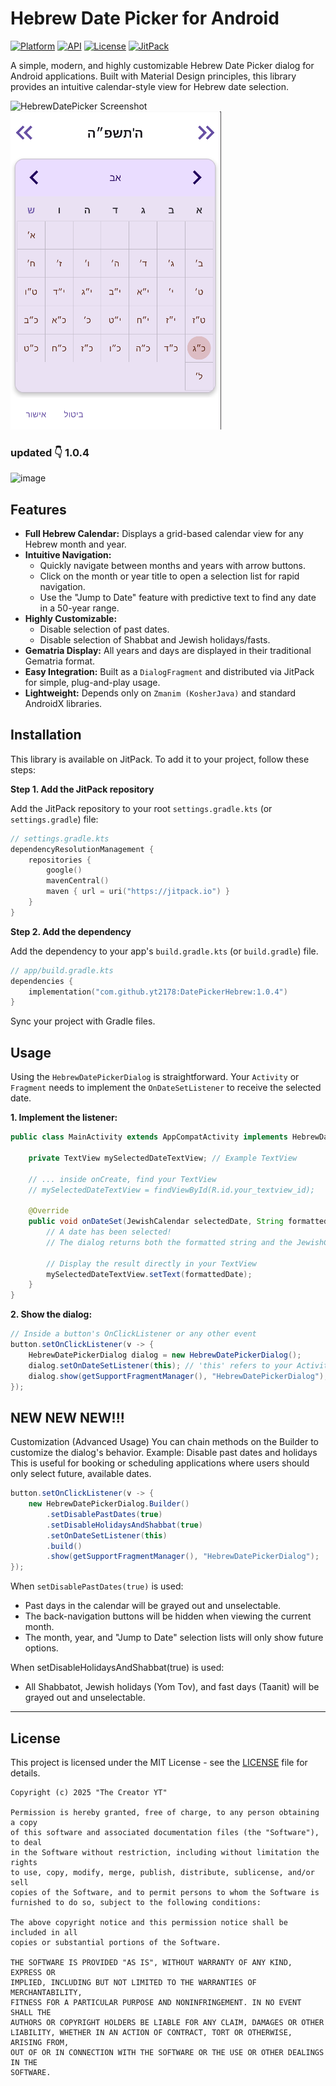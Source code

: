 # Hebrew Date Picker for Android

[![Platform](https://img.shields.io/badge/platform-Android-green.svg)](https://www.android.com)
[![API](https://img.shields.io/badge/API-19%2B-brightgreen.svg?style=flat)](https://android-arsenal.com/api?level=19)
[![License](https://img.shields.io/badge/License-MIT-blue.svg)](https://opensource.org/licenses/MIT)
[![JitPack](https://jitpack.io/v/yt2178/DatePickerHebrew.svg)](https://jitpack.io/#yt2178/DatePickerHebrew)

A simple, modern, and highly customizable Hebrew Date Picker dialog for Android applications. Built with Material Design principles, this library provides an intuitive calendar-style view for Hebrew date selection.

![HebrewDatePicker Screenshot](https://github.com/user-attachments/assets/7c99aeed-c33a-4113-8f88-9d65d6bbd6bc)![HebrewDatePicker Screenshot](https://github.com/yt2178/DatePickerHebrew/blob/master/screenshot.png)

### **updated 👇 1.0.4**

<img width="480" height="854" alt="image" src="https://github.com/user-attachments/assets/72903b54-5ef7-4b68-92e9-931a0d95fb94" />




## Features

-   **Full Hebrew Calendar:** Displays a grid-based calendar view for any Hebrew month and year.
-   **Intuitive Navigation:**
    -   Quickly navigate between months and years with arrow buttons.
    -   Click on the month or year title to open a selection list for rapid navigation.
    -   Use the "Jump to Date" feature with predictive text to find any date in a 50-year range.
-   **Highly Customizable:**
    -   Disable selection of past dates.
    -   Disable selection of Shabbat and Jewish holidays/fasts.
-   **Gematria Display:** All years and days are displayed in their traditional Gematria format.
-   **Easy Integration:** Built as a `DialogFragment` and distributed via JitPack for simple, plug-and-play usage.
-   **Lightweight:** Depends only on `Zmanim (KosherJava)` and standard AndroidX libraries.



## Installation

This library is available on JitPack. To add it to your project, follow these steps:

**Step 1. Add the JitPack repository**

Add the JitPack repository to your root `settings.gradle.kts` (or `settings.gradle`) file:

```kotlin
// settings.gradle.kts
dependencyResolutionManagement {
    repositories {
        google()
        mavenCentral()
        maven { url = uri("https://jitpack.io") }
    }
}
```

**Step 2. Add the dependency**

Add the dependency to your app's `build.gradle.kts` (or `build.gradle`) file. 

```kotlin
// app/build.gradle.kts
dependencies {
    implementation("com.github.yt2178:DatePickerHebrew:1.0.4")
}
```

Sync your project with Gradle files.

## Usage

Using the `HebrewDatePickerDialog` is straightforward. Your `Activity` or `Fragment` needs to implement the `OnDateSetListener` to receive the selected date.

**1. Implement the listener:**
```java
public class MainActivity extends AppCompatActivity implements HebrewDatePickerDialog.OnDateSetListener {
    
    private TextView mySelectedDateTextView; // Example TextView
    
    // ... inside onCreate, find your TextView
    // mySelectedDateTextView = findViewById(R.id.your_textview_id);

    @Override
    public void onDateSet(JewishCalendar selectedDate, String formattedDate) {
        // A date has been selected!
        // The dialog returns both the formatted string and the JewishCalendar object.
        
        // Display the result directly in your TextView
        mySelectedDateTextView.setText(formattedDate);
    }
}
```

**2. Show the dialog:**
```java
// Inside a button's OnClickListener or any other event
button.setOnClickListener(v -> {
    HebrewDatePickerDialog dialog = new HebrewDatePickerDialog();
    dialog.setOnDateSetListener(this); // 'this' refers to your Activity/Fragment
    dialog.show(getSupportFragmentManager(), "HebrewDatePickerDialog");
});
```
## NEW NEW NEW!!!
Customization (Advanced Usage)
You can chain methods on the Builder to customize the dialog's behavior.
Example: Disable past dates and holidays
This is useful for booking or scheduling applications where users should only select future, available dates.
```Java
button.setOnClickListener(v -> {
    new HebrewDatePickerDialog.Builder()
        .setDisablePastDates(true)
        .setDisableHolidaysAndShabbat(true)
        .setOnDateSetListener(this)
        .build()
        .show(getSupportFragmentManager(), "HebrewDatePickerDialog");
});
```
When `setDisablePastDates(true)` is used:
-   Past days in the calendar will be grayed out and unselectable.
-   The back-navigation buttons will be hidden when viewing the current month.
-   The month, year, and "Jump to Date" selection lists will only show future options.


When setDisableHolidaysAndShabbat(true) is used:
-   All Shabbatot, Jewish holidays (Yom Tov), and fast days (Taanit) will be grayed out and unselectable.

---
## License

This project is licensed under the MIT License - see the [LICENSE](LICENSE) file for details.

```
Copyright (c) 2025 "The Creator YT"

Permission is hereby granted, free of charge, to any person obtaining a copy
of this software and associated documentation files (the "Software"), to deal
in the Software without restriction, including without limitation the rights
to use, copy, modify, merge, publish, distribute, sublicense, and/or sell
copies of the Software, and to permit persons to whom the Software is
furnished to do so, subject to the following conditions:

The above copyright notice and this permission notice shall be included in all
copies or substantial portions of the Software.

THE SOFTWARE IS PROVIDED "AS IS", WITHOUT WARRANTY OF ANY KIND, EXPRESS OR
IMPLIED, INCLUDING BUT NOT LIMITED TO THE WARRANTIES OF MERCHANTABILITY,
FITNESS FOR A PARTICULAR PURPOSE AND NONINFRINGEMENT. IN NO EVENT SHALL THE
AUTHORS OR COPYRIGHT HOLDERS BE LIABLE FOR ANY CLAIM, DAMAGES OR OTHER
LIABILITY, WHETHER IN AN ACTION OF CONTRACT, TORT OR OTHERWISE, ARISING FROM,
OUT OF OR IN CONNECTION WITH THE SOFTWARE OR THE USE OR OTHER DEALINGS IN THE
SOFTWARE.
```
